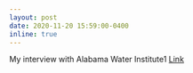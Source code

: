 ```yaml
---
layout: post
date: 2020-11-20 15:59:00-0400
inline: true
---
```


My interview with Alabama Water Institute1 [Link](http://international.ua.edu/spotlight/iew-student-spotlight-peyman-abbaszadeh/)
